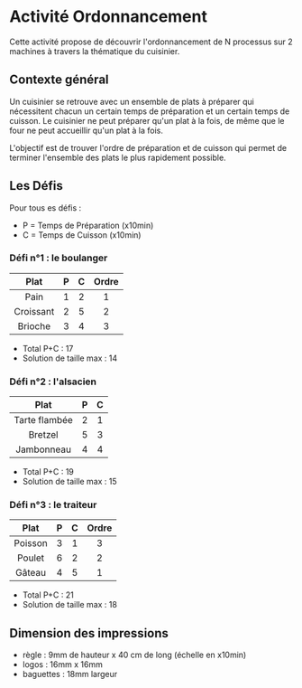 Activité Ordonnancement
=======================

Cette activité propose de découvrir l'ordonnancement de N processus sur 2
machines à travers la thématique du cuisinier.

Contexte général
----------------

Un cuisinier se retrouve avec un ensemble de plats à préparer qui nécessitent
chacun un certain temps de préparation et un certain temps de cuisson. Le
cuisinier ne peut préparer qu'un plat à la fois, de même que le four ne peut
accueillir qu'un plat à la fois.

L'objectif est de trouver l'ordre de préparation et de cuisson qui permet de
terminer l'ensemble des plats le plus rapidement possible.

Les Défis
---------

Pour tous es défis :
- P = Temps de Préparation (x10min)
- C = Temps de Cuisson (x10min)

### Défi n°1 : le boulanger

|    Plat   | P | C | Ordre |
|:---------:|:-:|:-:|:-----:|
|    Pain   | 1 | 2 |   1   |
| Croissant | 2 | 5 |   2   |
|  Brioche  | 3 | 4 |   3   |

- Total P+C              : 17
- Solution de taille max : 14

### Défi n°2 : l'alsacien

|      Plat     | P | C |
|:-------------:|:-:|:-:|
| Tarte flambée | 2 | 1 |
|    Bretzel    | 5 | 3 |
|   Jambonneau  | 4 | 4 |

- Total P+C              : 19
- Solution de taille max : 15

### Défi n°3 : le traiteur

|   Plat  | P | C | Ordre |
|:-------:|:-:|:-:|:-----:|
| Poisson | 3 | 1 |   3   |
|  Poulet | 6 | 2 |   2   |
|  Gâteau | 4 | 5 |   1   |

- Total P+C              : 21
- Solution de taille max : 18

Dimension des impressions
-------------------------

- règle     :  9mm de hauteur x 40 cm de long (échelle en x10min)
- logos     : 16mm x 16mm
- baguettes : 18mm largeur
